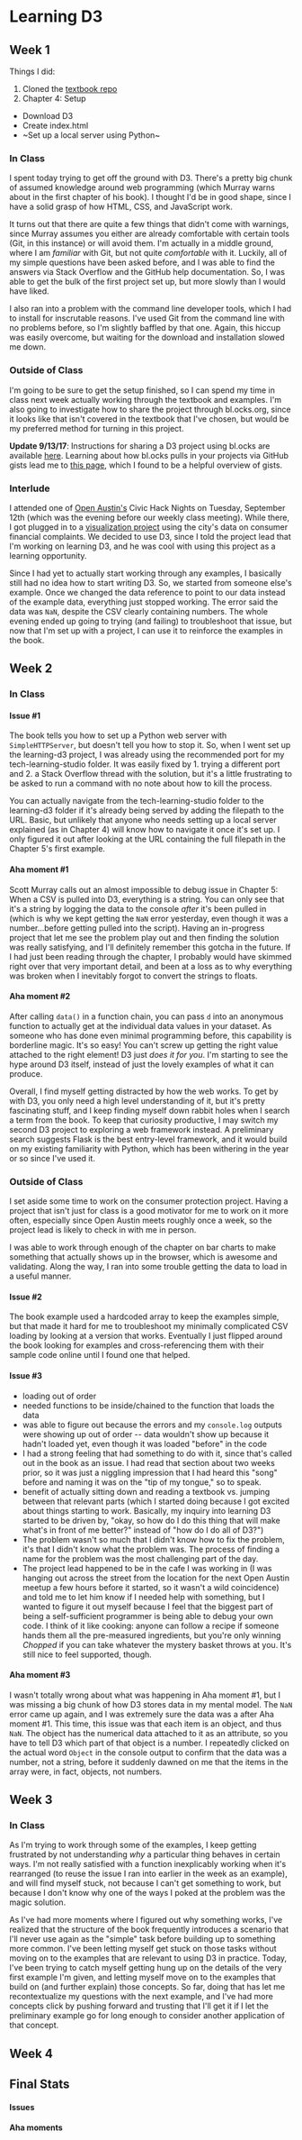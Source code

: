 # Learning D3

## Week 1
Things I did:
1. Cloned the [textbook repo](https://github.com/AllysonRosenthal/d3-book)
2. Chapter 4: Setup
  * Download D3
  * Create index.html
  * ~Set up a local server using Python~

### In Class
I spent today trying to get off the ground with D3. There's a pretty big chunk of assumed knowledge around web programming (which Murray warns about in the first chapter of his book). I thought I'd be in good shape, since I have a solid grasp of how HTML, CSS, and JavaScript work. 

It turns out that there are quite a few things that didn't come with warnings, since Murray assumes you either are already comfortable with certain tools (Git, in this instance) or will avoid them. I'm actually in a middle ground, where I am *familiar* with Git, but not quite *comfortable* with it. Luckily, all of my simple questions have been asked before, and I was able to find the answers via Stack Overflow and the GitHub help documentation. So, I was able to get the bulk of the first project set up, but more slowly than I would have liked. 

I also ran into a problem with the command line developer tools, which I had to install for inscrutable reasons. I've used Git from the command line with no problems before, so I'm slightly baffled by that one. Again, this hiccup was easily overcome, but waiting for the download and installation slowed me down.

### Outside of Class
I'm going to be sure to get the setup finished, so I can spend my time in class next week actually working through the textbook and examples. I'm also going to investigate how to share the project through bl.ocks.org, since it looks like that isn't covered in the textbook that I've chosen, but would be my preferred method for turning in this project.

**Update 9/13/17**: Instructions for sharing a D3 project using bl.ocks are available [here](https://bl.ocks.org/-/about). Learning about how bl.ocks pulls in your projects via GitHub gists lead me to [this page](https://help.github.com/articles/about-gists/), which I found to be a helpful overview of gists.

### Interlude
I attended one of [Open Austin's](https://www.open-austin.org/) Civic Hack Nights on Tuesday, September 12th (which was the evening before our weekly class meeting). While there, I got plugged in to a [visualization project](https://github.com/open-austin/consumer-protection) using the city's data on consumer financial complaints. We decided to use D3, since I told the project lead that I'm working on learning D3, and he was cool with using this project as a learning opportunity. 

Since I had yet to actually start working through any examples, I basically still had no idea how to start writing D3. So, we started from someone else's example. Once we changed the data reference to point to our data instead of the example data, everything just stopped working. The error said the data was `NaN`, despite the CSV clearly containing numbers. The whole evening ended up going to trying (and failing) to troubleshoot that issue, but now that I'm set up with a project, I can use it to reinforce the examples in the book.


## Week 2

### In Class
#### Issue #1
The book tells you how to set up a Python web server with `SimpleHTTPServer`, but doesn't tell you how to stop it. So, when I went set up the learning-d3 project, I was already using the recommended port for my tech-learning-studio folder. It was easily fixed by 1. trying a different port and 2. a Stack Overflow thread with the solution, but it's a little frustrating to be asked to run a command with no note about how to kill the process.

You can actually navigate from the tech-learning-studio folder to the learning-d3 folder if it's already being served by adding the filepath to the URL. Basic, but unlikely that anyone who needs setting up a local server explained (as in Chapter 4) will know how to navigate it once it's set up. I only figured it out after looking at the URL containing the full filepath in the Chapter 5's first example.

#### Aha moment #1
Scott Murray calls out an almost impossible to debug issue in Chapter 5: When a CSV is pulled into D3, everything is a string. You can only see that it's a string by logging the data to the console *after* it's been pulled in (which is why we kept getting the `NaN` error yesterday, even though it was a number...before getting pulled into the script). Having an in-progress project that let me see the problem play out and then finding the solution was really satisfying, and I'll definitely remember this gotcha in the future. If I had just been reading through the chapter, I probably would have skimmed right over that very important detail, and been at a loss as to why everything was broken when I inevitably forgot to convert the strings to floats.

#### Aha moment #2
After calling `data()` in a function chain, you can pass `d` into an anonymous function to actually get at the individual data values in your dataset. As someone who has done even minimal programming before, this capability is borderline magic. It's so easy! You can't screw up getting the right value attached to the right element! D3 just *does it for you*. I'm starting to see the hype around D3 itself, instead of just the lovely examples of what it can produce.

Overall, I find myself getting distracted by how the web works. To get by with D3, you only need a high level understanding of it, but it's pretty fascinating stuff, and I keep finding myself down rabbit holes when I search a term from the book. To keep that curiosity productive, I may switch my second D3 project to exploring a web framework instead. A preliminary search suggests Flask is the best entry-level framework, and it would build on my existing familiarity with Python, which has been withering in the year or so since I've used it.

### Outside of Class
I set aside some time to work on the consumer protection project. Having a project that isn't just for class is a good motivator for me to work on it more often, especially since Open Austin meets roughly once a week, so the project lead is likely to check in with me in person. 

I was able to work through enough of the chapter on bar charts to make something that actually shows up in the browser, which is awesome and validating. Along the way, I ran into some trouble getting the data to load in a useful manner. 

#### Issue #2
The book example used a hardcoded array to keep the examples simple, but that made it hard for me to troubleshoot my minimally complicated CSV loading by looking at a version that works. Eventually I just flipped around the book looking for examples and cross-referencing them with their sample code online until I found one that helped.

#### Issue #3
 * loading out of order
 * needed functions to be inside/chained to the function that loads the data
 * was able to figure out because the errors and my `console.log` outputs were showing up out of order -- data wouldn't show up because it hadn't loaded yet, even though it was loaded "before" in the code
 * I had a strong feeling that had something to do with it, since that's called out in the book as an issue. I had read that section about two weeks prior, so it was just a niggling impression that I had heard this "song" before and naming it was on the "tip of my tongue," so to speak. 
 * benefit of actually sitting down and reading a textbook vs. jumping between that relevant parts (which I started doing because I got excited about things starting to work. Basically, my inquiry into learning D3 started to be driven by, "okay, so how do I do this thing that will make what's in front of me better?" instead of "how do I do all of D3?")
 * The problem wasn't so much that I didn't know how to fix the problem, it's that I didn't know what the problem was. The process of finding a name for the problem was the most challenging part of the day.
 * The project lead happened to be in the cafe I was working in (I was hanging out across the street from the location for the next Open Austin meetup a few hours before it started, so it wasn't a wild coincidence) and told me to let him know if I needed help with something, but I wanted to figure it out myself because I feel that the biggest part of being a self-sufficient programmer is being able to debug your own code. I think of it like cooking: anyone can follow a recipe if someone hands them all the pre-measured ingredients, but you're only winning *Chopped* if you can take whatever the mystery basket throws at you. It's still nice to feel supported, though.

#### Aha moment #3
I wasn't totally wrong about what was happening in Aha moment #1, but I was missing a big chunk of how D3 stores data in my mental model. The `NaN` error came up again, and I was extremely sure the data was a after Aha moment #1. This time, this issue was that each item is an object, and thus `NaN`. The object has the numerical data attached to it as an attribute, so you have to tell D3 which part of that object is a number. I repeatedly clicked on the actual word `Object` in the console output to confirm that the data was a number, not a string, before it suddenly dawned on me that the items in the array were, in fact, objects, not numbers. 

## Week 3

### In Class
As I'm trying to work through some of the examples, I keep getting frustrated by not understanding *why* a particular thing behaves in certain ways. I'm not really satisfied with a function inexplicably working when it's rearranged (to reuse the issue I ran into earlier in the week as an example), and will find myself stuck, not because I can't get something to work, but because I don't know why one of the ways I poked at the problem was the magic solution. 

As I've had more moments where I figured out why something works, I've realized that the structure of the book frequently introduces a scenario that I'll never use again as the "simple" task before building up to something more common. I've been letting myself get stuck on those tasks without moving on to the examples that are relevant to using D3 in practice. Today, I've been trying to catch myself getting hung up on the details of the very first example I'm given, and letting myself move on to the examples that build on (and further explain) those concepts. So far, doing that has let me recontextualize my questions with the next example, and I've had more concepts click by pushing forward and trusting that I'll get it if I let the preliminary example go for long enough to consider another application of that concept.

## Week 4

## Final Stats
#### Issues
#### Aha moments
